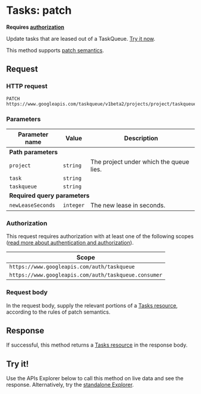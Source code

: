 # Tasks: patch

  

**Requires [authorization](#auth)**

Update tasks that are leased out of a TaskQueue. [Try it now](#try-it).

This method supports [patch semantics](https://web.archive.org/web/20160424225435/https://cloud.google.com/appengine/docs/java/taskqueue/rest/performance#partial).

## Request

### HTTP request

```
PATCH https://www.googleapis.com/taskqueue/v1beta2/projects/project/taskqueues/taskqueue/tasks/task
```

### Parameters

<table id="request_parameters" class="matchpre">
<thead>
<tr class="header">
<th>Parameter name</th>
<th>Value</th>
<th>Description</th>
</tr>
</thead>
<tbody>
<tr id="required-parameters" class="odd alt">
<td colspan="3"><strong>Path parameters</strong></td>
</tr>
<tr id="project" class="even">
<td><code>project</code></td>
<td><code class="apitype">string</code></td>
<td>The project under which the queue lies.</td>
</tr>
<tr id="task" class="odd">
<td><code>task</code></td>
<td><code class="apitype">string</code></td>
<td></td>
</tr>
<tr id="taskqueue" class="even">
<td><code>taskqueue</code></td>
<td><code class="apitype">string</code></td>
<td></td>
</tr>
<tr id="required-parameters" class="odd alt">
<td colspan="3"><strong>Required query parameters</strong></td>
</tr>
<tr id="newLeaseSeconds" class="even">
<td><code>newLeaseSeconds</code></td>
<td><code class="apitype">integer</code></td>
<td>The new lease in seconds.</td>
</tr>
</tbody>
</table>

### Authorization

This request requires authorization with at least one of the following scopes ([read more about authentication and authorization](https://web.archive.org/web/20160424225435/https://cloud.google.com/appengine/docs/java/taskqueue/rest/about_auth)).

<table class="matchpre">
<thead>
<tr class="header">
<th>Scope</th>
</tr>
</thead>
<tbody>
<tr class="odd">
<td><code>https://www.googleapis.com/auth/taskqueue</code></td>
</tr>
<tr class="even">
<td><code>https://www.googleapis.com/auth/taskqueue.consumer</code></td>
</tr>
</tbody>
</table>

### Request body

In the request body, supply the relevant portions of a [Tasks resource](https://web.archive.org/web/20160424225435/https://cloud.google.com/appengine/docs/java/taskqueue/rest/tasks#resource), according to the rules of patch semantics.

## Response

If successful, this method returns a [Tasks resource](https://web.archive.org/web/20160424225435/https://cloud.google.com/appengine/docs/java/taskqueue/rest/tasks#resource) in the response body.

## Try it!

Use the APIs Explorer below to call this method on live data and see the response. Alternatively, try the [standalone Explorer](https://web.archive.org/web/20160424225435/https://developers.google.com/apis-explorer/#p/taskqueue/v1beta2/taskqueue.tasks.patch).
